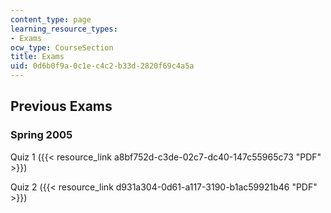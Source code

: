 ```yaml
---
content_type: page
learning_resource_types:
- Exams
ocw_type: CourseSection
title: Exams
uid: 0d6b0f9a-0c1e-c4c2-b33d-2820f69c4a5a
---
```


Previous Exams
--------------

### Spring 2005

Quiz 1 ({{< resource_link a8bf752d-c3de-02c7-dc40-147c55965c73 "PDF" >}})

Quiz 2 ({{< resource_link d931a304-0d61-a117-3190-b1ac59921b46 "PDF" >}})